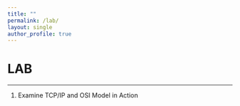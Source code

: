 ```yaml
---
title: ""
permalink: /lab/
layout: single
author_profile: true
---
```

# **LAB**

---

1. Examine TCP/IP and OSI Model in Action
